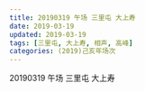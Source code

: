 ```yaml
---
title: 20190319 午场 三里屯 大上寿
date: 2019-03-19
updated: 2019-03-19
tags: [三里屯, 大上寿, 相声, 高峰]
categories: (2019)己亥年场次
---
```

20190319 午场 三里屯 大上寿
